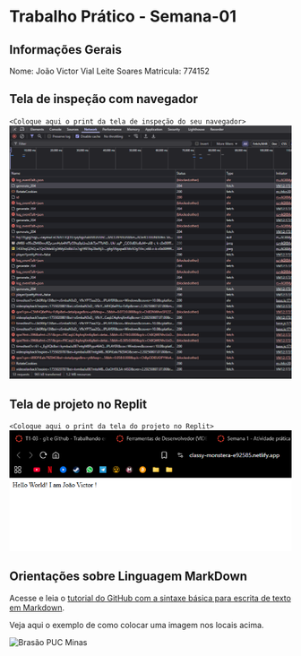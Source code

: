 # Trabalho Prático - Semana-01

## Informações Gerais

Nome: João Victor Vial Leite Soares
Matricula: 774152

## Tela de inspeção com navegador

`<Coloque aqui o print da tela de inspeção do seu navegador>`
![Print do youtube](images/printYt.png)

## Tela de projeto no Replit

`<Coloque aqui o print da tela do projeto no Replit>`
![Print do projeto](images/site.png)

## Orientações sobre Linguagem MarkDown

Acesse e leia o [tutorial do GitHub com a sintaxe básica para escrita de texto em Markdown](https://docs.github.com/pt/get-started/writing-on-github/getting-started-with-writing-and-formatting-on-github/basic-writing-and-formatting-syntax).

Veja aqui o exemplo de como colocar uma imagem nos locais acima. 

![Brasão PUC Minas](images/brasao_puc.png)

